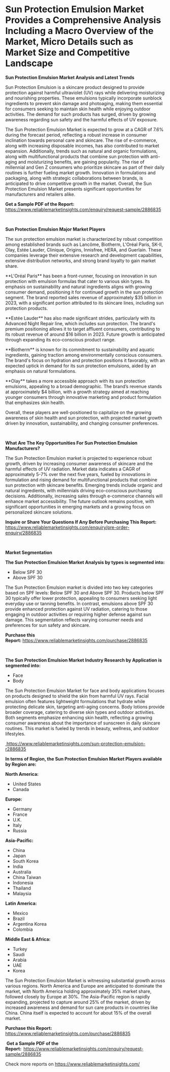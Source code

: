 <p><h1>Sun Protection Emulsion Market Provides a Comprehensive Analysis Including a Macro Overview of the Market, Micro Details such as Market Size and Competitive Landscape</h1></p><p><strong>Sun Protection Emulsion Market Analysis and Latest Trends</strong></p>
<p><p>Sun Protection Emulsion is a skincare product designed to provide protection against harmful ultraviolet (UV) rays while delivering moisturizing and nourishing properties. These emulsions typically incorporate sunblock ingredients to prevent skin damage and photoaging, making them essential for consumers seeking to maintain skin health while enjoying outdoor activities. The demand for such products has surged, driven by growing awareness regarding sun safety and the harmful effects of UV exposure.</p><p>The Sun Protection Emulsion Market is expected to grow at a CAGR of 7.6% during the forecast period, reflecting a robust increase in consumer inclination towards personal care and skincare. The rise of e-commerce, along with increasing disposable incomes, has also contributed to market expansion. Additionally, trends such as natural and organic formulations, along with multifunctional products that combine sun protection with anti-aging and moisturizing benefits, are gaining popularity. The rise of millennial and Gen Z consumers who prioritize skincare as part of their daily routines is further fueling market growth. Innovation in formulations and packaging, along with strategic collaborations between brands, is anticipated to drive competitive growth in the market. Overall, the Sun Protection Emulsion Market presents significant opportunities for manufacturers and retailers alike.</p></p>
<p><strong>Get a Sample PDF of the Report:&nbsp;</strong> <a href="https://www.reliablemarketinsights.com/enquiry/request-sample/2886835?utm_campaign=2636&utm_medium=2&utm_source=Github&utm_content=ia&utm_term=13032025&utm_id=sun-protection-emulsion">https://www.reliablemarketinsights.com/enquiry/request-sample/2886835</a></p>
<p>&nbsp;</p>
<p><strong>Sun Protection Emulsion Major Market Players</strong></p>
<p><p>The sun protection emulsion market is characterized by robust competition among established brands such as Lancôme, Biotherm, L'Oréal Paris, SK-II, Olay, Estée Lauder, Clinique, Origins, Innisfree, HERA, and Guerlain. These companies leverage their extensive research and development capabilities, extensive distribution networks, and strong brand loyalty to gain market share.</p><p>**L'Oréal Paris** has been a front-runner, focusing on innovation in sun protection with emulsion formulas that cater to various skin types. Its emphasis on sustainability and natural ingredients aligns with growing consumer demand, positioning it for continued growth in the sun protection segment. The brand reported sales revenue of approximately $35 billion in 2023, with a significant portion attributed to its skincare lines, including sun protection products.</p><p>**Estée Lauder** has also made significant strides, particularly with its Advanced Night Repair line, which includes sun protection. The brand's premium positioning allows it to target affluent consumers, contributing to its robust revenue of around $16 billion in 2023. Future growth is anticipated through expanding its eco-conscious product range.</p><p>**Biotherm** is known for its commitment to sustainability and aquatic ingredients, gaining traction among environmentally conscious consumers. The brand's focus on hydration and protection positions it favorably, with an expected uptick in demand for its sun protection emulsions, aided by an emphasis on natural formulations.</p><p>**Olay** takes a more accessible approach with its sun protection emulsions, appealing to a broad demographic. The brand’s revenue stands at approximately $4 billion, with a growth strategy aimed at reaching younger consumers through innovative marketing and product formulation that emphasizes skin health.</p><p>Overall, these players are well-positioned to capitalize on the growing awareness of skin health and sun protection, with projected market growth driven by innovation, sustainability, and changing consumer preferences.</p></p>
<p>&nbsp;</p>
<p><strong>What Are The Key Opportunities For Sun Protection Emulsion Manufacturers?</strong></p>
<p><p>The Sun Protection Emulsion market is projected to experience robust growth, driven by increasing consumer awareness of skincare and the harmful effects of UV radiation. Market data indicates a CAGR of approximately 5-7% over the next five years, fueled by innovations in formulation and rising demand for multifunctional products that combine sun protection with skincare benefits. Emerging trends include organic and natural ingredients, with millennials driving eco-conscious purchasing decisions. Additionally, increasing sales through e-commerce channels will enhance market accessibility. The future outlook remains positive, with significant opportunities in emerging markets and a growing focus on personalized skincare solutions.</p></p>
<p><strong>Inquire or Share Your Questions If Any Before Purchasing This Report:</strong> <a href="https://www.reliablemarketinsights.com/enquiry/pre-order-enquiry/2886835?utm_campaign=2636&utm_medium=2&utm_source=Github&utm_content=ia&utm_term=13032025&utm_id=sun-protection-emulsion">https://www.reliablemarketinsights.com/enquiry/pre-order-enquiry/2886835</a></p>
<p>&nbsp;</p>
<p><strong>Market Segmentation</strong></p>
<p><strong>The Sun Protection Emulsion Market Analysis by types is segmented into:</strong></p>
<p><ul><li>Below SPF 30</li><li>Above SPF 30</li></ul></p>
<p><p>The Sun Protection Emulsion market is divided into two key categories based on SPF levels: Below SPF 30 and Above SPF 30. Products below SPF 30 typically offer lower protection, appealing to consumers seeking light everyday use or tanning benefits. In contrast, emulsions above SPF 30 provide enhanced protection against UV radiation, catering to those engaging in outdoor activities or requiring higher defense against sun damage. This segmentation reflects varying consumer needs and preferences for sun safety and skincare.</p></p>
<p><strong>Purchase this Report:&nbsp;</strong><a href="https://www.reliablemarketinsights.com/purchase/2886835?utm_campaign=2636&utm_medium=2&utm_source=Github&utm_content=ia&utm_term=13032025&utm_id=sun-protection-emulsion">https://www.reliablemarketinsights.com/purchase/2886835</a></p>
<p>&nbsp;</p>
<p><strong>The Sun Protection Emulsion Market Industry Research by Application is segmented into:</strong></p>
<p><ul><li>Face</li><li>Body</li></ul></p>
<p><p>The Sun Protection Emulsion Market for face and body applications focuses on products designed to shield the skin from harmful UV rays. Facial emulsion often features lightweight formulations that hydrate while protecting delicate skin, targeting anti-aging concerns. Body lotions provide broader coverage, catering to diverse skin types and outdoor activities. Both segments emphasize enhancing skin health, reflecting a growing consumer awareness about the importance of sunscreen in daily skincare routines. This market is fueled by trends in beauty, wellness, and outdoor lifestyles.</p></p>
<p><a href="https://www.reliablemarketinsights.com/sun-protection-emulsion-r2886835?utm_campaign=2636&utm_medium=2&utm_source=Github&utm_content=ia&utm_term=13032025&utm_id=sun-protection-emulsion">&nbsp;https://www.reliablemarketinsights.com/sun-protection-emulsion-r2886835</a></p>
<p><strong>In terms of Region, the Sun Protection Emulsion Market Players available by Region are:</strong></p>
<p>
    <p> <strong> North America: </strong>
        <ul>
            <li>United States</li>
            <li>Canada</li>
        </ul>
        </p> 
    <p> <strong> Europe: </strong>
        <ul>
            <li>Germany</li>
            <li>France</li>
            <li>U.K.</li>
            <li>Italy</li>
            <li>Russia</li>
        </ul>
        </p> 
    <p> <strong> Asia-Pacific: </strong>
        <ul>
            <li>China</li>
            <li>Japan</li>
            <li>South Korea</li>
            <li>India</li>
            <li>Australia</li>
            <li>China Taiwan</li>
            <li>Indonesia</li>
            <li>Thailand</li>
            <li>Malaysia</li>
        </ul>
        </p> 
    <p> <strong> Latin America: </strong>
        <ul>
            <li>Mexico</li>
            <li>Brazil</li>
            <li>Argentina Korea</li>
            <li>Colombia</li>
        </ul>
        </p> 
    <p> <strong> Middle East & Africa: </strong>
        <ul>
            <li>Turkey</li>
            <li>Saudi</li>
            <li>Arabia</li>
            <li>UAE</li>
            <li>Korea</li>
        </ul>
    </p>
    </p>
<p><p>The Sun Protection Emulsion Market is witnessing substantial growth across various regions. North America and Europe are anticipated to dominate the market, with North America holding approximately 35% market share, followed closely by Europe at 30%. The Asia-Pacific region is rapidly expanding, projected to capture around 25% of the market, driven by increased awareness and demand for sun care products in countries like China. China itself is expected to account for about 15% of the overall market.</p></p>
<p><strong>Purchase this Report: </strong><a href="https://www.reliablemarketinsights.com/purchase/2886835?utm_campaign=2636&utm_medium=2&utm_source=Github&utm_content=ia&utm_term=13032025&utm_id=sun-protection-emulsion">https://www.reliablemarketinsights.com/purchase/2886835</a></p>
<p>&nbsp;<strong>Get a Sample PDF of the Report:&nbsp;&nbsp;</strong><a href="https://www.reliablemarketinsights.com/enquiry/request-sample/2886835?utm_campaign=2636&utm_medium=2&utm_source=Github&utm_content=ia&utm_term=13032025&utm_id=sun-protection-emulsion">https://www.reliablemarketinsights.com/enquiry/request-sample/2886835</a></p>
<p><strong></strong></p>
<p>Check more reports on <a href="https://www.reliablemarketinsights.com/?utm_campaign=2636&utm_medium=2&utm_source=Github&utm_content=ia&utm_term=13032025&utm_id=sun-protection-emulsion">https://www.reliablemarketinsights.com/</a></p>